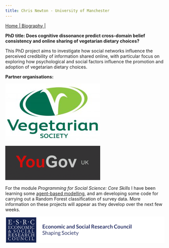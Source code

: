 ```yaml
---
title: Chris Newton - University of Manchester
---
```

[Home   |   ](https://chrisdnewton.github.io/) [Biography   |   ](https://chrisdnewton.github.io/Bio)

<!-- Header for the webpage in bold -->
**PhD title: Does cognitive dissonance predict cross-domain belief consistency and online sharing of vegetarian dietary choices?**

This PhD project aims to investigate how social networks influence the perceived credibility of information shared online, with particular focus on exploring how psychological and social factors influence the promotion and adoption of vegetarian dietary choices. 

**Partner organisations:**

<!-- this is how to do images in MD - commented out as now using HTML
![VegSoc logo](https://raw.githubusercontent.com/ChrisDNewton/ChrisDNewton.github.io/master/VEG_SOC_MASTER_FULL_COL_RGB_-300x179.jpg)
![YouGov logo](https://raw.githubusercontent.com/ChrisDNewton/ChrisDNewton.github.io/master/yougov-uk-surveys-300x108.gif)
-->

<!-- VegSoc logo with link to website -->
<a href="https://www.vegsoc.org/"><img src="https://raw.githubusercontent.com/ChrisDNewton/ChrisDNewton.github.io/master/VEG_SOC_MASTER_FULL_COL_RGB_-300x179.jpg" 
  alt="VegSoc website"
  border="0" /></a>

<!-- YouGov logo with link to website -->
<a href="https://yougov.co.uk/"><img src="https://raw.githubusercontent.com/ChrisDNewton/ChrisDNewton.github.io/master/yougov-uk-surveys-300x108.gif"
  alt="YouGov UK website"
  border="0" /></a>

For the module *Programming for Social Science: Core Skills* I have been learning some [agent-based modelling](https://chrisdnewton.github.io/AgentBasedModelling), and am developing some code for carrying out a Random Forest classification of survey data. More information on these projects will appear as they develop over the next few weeks.



![ESRC logo](https://raw.githubusercontent.com/ChrisDNewton/ChrisDNewton.github.io/master/logo.png)

